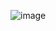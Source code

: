 ![image](https://user-images.githubusercontent.com/43669992/147808990-ce1a7661-f92f-409f-bf36-ced78644427c.png)
